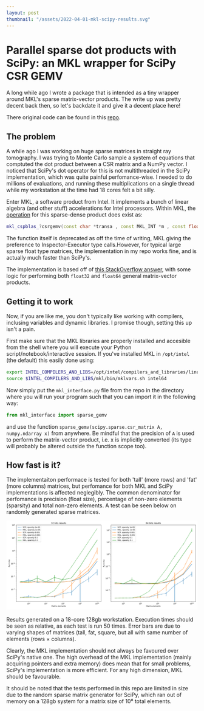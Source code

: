 ```yaml
---
layout: post
thumbnail: "/assets/2022-04-01-mkl-scipy-results.svg"
---
```


# Parallel sparse dot products with SciPy: an MKL wrapper for SciPy CSR GEMV

A long while ago I wrote a package that is intended as a tiny wrapper around MKL's sparse matrix-vector products. The write up was pretty decent back then, so let's backdate it and give it a decent place here!

There original code can be found in this [repo](https://github.com/larsgeb/scipy_mkl_gemv).

## The problem

A while ago I was working on huge sparse matrices in straight ray tomography. I was trying to Monte Carlo sample a system of equations that comptuted the dot product between a CSR matrix and a NumPy vector. I noticed that SciPy's dot operator for this is not multithreaded in the SciPy implementation, which was quite painful perfomance-wise. I needed to do millions of evaluations, and running these multiplications on a single thread while my workstation at the time had 18 cores felt a bit silly.

Enter MKL, a software product from Intel. It implements a bunch of linear algebra (and other stuff) accelerations for Intel processors. Within MKL, the [operation](https://www.intel.com/content/www/us/en/develop/documentation/onemkl-developer-reference-c/top/blas-and-sparse-blas-routines/sparse-blas-level-2-and-level-3-routines/sparse-blas-level-2-and-level-3-routines-1/mkl-cspblas-csrgemv.html) for this sparse-dense product does exist as: 
```cpp
mkl_cspblas_?csrgemv(const char *transa , const MKL_INT *m , const float *a , const MKL_INT *ia , const MKL_INT *ja , const float *x , float *y );
```
The function itself is deprecated as off the time of writing, MKL giving the preference to Inspector-Executor type calls.However, for typical large sparse float type matrices, the implementation in my repo works fine, and is actually much faster than SciPy's. 

The implementation is based off of [this StackOverflow answer](https://stackoverflow.com/a/23294826/6848887), with some logic for performing both `float32` and `float64` general matrix-vector products.

## Getting it to work

Now, if you are like me, you don't typically like working with compilers, inclusing variables and dynamic libraries. I promise though, setting this up isn't a pain.

First make sure that the MKL libraries are properly installed and accesible from the shell where you will execute your Python script/notebook/interactive session. If you've installed MKL in `/opt/intel` (the default) this easily done using:

```bash
export INTEL_COMPILERS_AND_LIBS=/opt/intel/compilers_and_libraries/linux
source $INTEL_COMPILERS_AND_LIBS/mkl/bin/mklvars.sh intel64
```

Now simply put the `mkl_interface.py` file from the repo in the directory where you will run your program such that you can import it in the following way:

```python
from mkl_interface import sparse_gemv
```

and use the function `sparse_gemv(scipy.sparse.csr_matrix A, numpy.ndarray x)` from anywhere. Be mindful that the precision of `A` is used to perform the matrix-vector product, i.e. x is implicitly converted (its type will probably be altered outside the function scope too).

## How fast is it?

The implementaiton performace is tested for both 'tall' (more rows) and 'fat' (more columns) matrices, but perfomance for both MKL and SciPy implementations is affected neglegibly. The common denominator for perfomance is precision (float size), percentage of non-zero elements (sparsity) and total non-zero elements. A test can be seen below on randomly generated sparse matrices. 

![here](/assets/2022-04-01-mkl-scipy-results.svg)

Results generated on a 18-core 128gb workstation. Execution times should be seen as relative, as each test is run 50 times. Error bars are due to varying shapes of matrices (tall, fat, square, but all with same number of elements (rows × columns).

Clearly, the MKL implementation should not always be favoured over SciPy's native one. The high overhead of the MKL implementation (mainly acquiring pointers and extra memory) does mean that for small problems, SciPy's implementation is more efficient. For any high dimension, MKL should be favourable.

It should be noted that the tests performed in this repo are limited in size due to the random sparse matrix generator for SciPy, which ran out of memory on a 128gb system for a matrix size of 10⁸ total elements.
